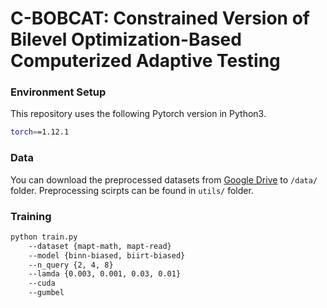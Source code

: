 # C-BOBCAT: Constrained Version of Bilevel Optimization-Based Computerized Adaptive Testing
### Environment Setup
This repository uses the following Pytorch version in Python3.
``` bash
torch==1.12.1
```
### Data
You can download the preprocessed datasets from [Google Drive](https://drive.google.com/file/d/18jMoNc12cfngyD796YITRiEp1KIq4oVu/view?usp=sharing) to `/data/` folder. Preprocessing scirpts can be found in `utils/` folder.
### Training
``` bash
python train.py
    --dataset {mapt-math, mapt-read}
    --model {binn-biased, biirt-biased}
    --n_query {2, 4, 8}
    --lamda {0.003, 0.001, 0.03, 0.01}
    --cuda
    --gumbel
    
```
